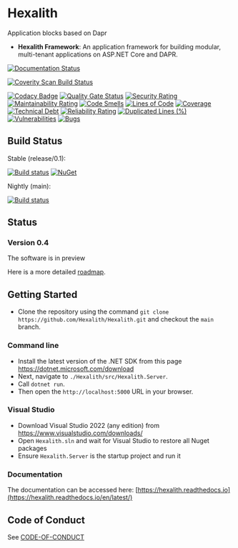 # Hexalith

Application blocks based on Dapr

- __Hexalith Framework__: An application framework for building modular, multi-tenant applications on ASP.NET Core and DAPR.

[![Documentation Status](https://readthedocs.org/projects/hexalith/badge/?version=latest)](https://hexalith.readthedocs.io/en/latest/)

<a href="https://scan.coverity.com/projects/hexalith-hexalith">
  <img alt="Coverity Scan Build Status"
       src="https://scan.coverity.com/projects/27051/badge.svg"/>
</a>

[![Codacy Badge](https://app.codacy.com/project/badge/Grade/11d3f1af6b0f4d168552c2626d588294)](https://www.codacy.com/gh/Hexalith/Hexalith/dashboard?utm_source=github.com&amp;utm_medium=referral&amp;utm_content=Hexalith/Hexalith&amp;utm_campaign=Badge_Grade)
[![Quality Gate Status](https://sonarcloud.io/api/project_badges/measure?project=Hexalith_Hexalith&metric=alert_status)](https://sonarcloud.io/summary/new_code?id=Hexalith_Hexalith)
[![Security Rating](https://sonarcloud.io/api/project_badges/measure?project=Hexalith_Hexalith&metric=security_rating)](https://sonarcloud.io/summary/new_code?id=Hexalith_Hexalith)
[![Maintainability Rating](https://sonarcloud.io/api/project_badges/measure?project=Hexalith_Hexalith&metric=sqale_rating)](https://sonarcloud.io/summary/new_code?id=Hexalith_Hexalith)
[![Code Smells](https://sonarcloud.io/api/project_badges/measure?project=Hexalith_Hexalith&metric=code_smells)](https://sonarcloud.io/summary/new_code?id=Hexalith_Hexalith)
[![Lines of Code](https://sonarcloud.io/api/project_badges/measure?project=Hexalith_Hexalith&metric=ncloc)](https://sonarcloud.io/summary/new_code?id=Hexalith_Hexalith)
[![Coverage](https://sonarcloud.io/api/project_badges/measure?project=Hexalith_Hexalith&metric=coverage)](https://sonarcloud.io/summary/new_code?id=Hexalith_Hexalith)
[![Technical Debt](https://sonarcloud.io/api/project_badges/measure?project=Hexalith_Hexalith&metric=sqale_index)](https://sonarcloud.io/summary/new_code?id=Hexalith_Hexalith)
[![Reliability Rating](https://sonarcloud.io/api/project_badges/measure?project=Hexalith_Hexalith&metric=reliability_rating)](https://sonarcloud.io/summary/new_code?id=Hexalith_Hexalith)
[![Duplicated Lines (%)](https://sonarcloud.io/api/project_badges/measure?project=Hexalith_Hexalith&metric=duplicated_lines_density)](https://sonarcloud.io/summary/new_code?id=Hexalith_Hexalith)
[![Vulnerabilities](https://sonarcloud.io/api/project_badges/measure?project=Hexalith_Hexalith&metric=vulnerabilities)](https://sonarcloud.io/summary/new_code?id=Hexalith_Hexalith)
[![Bugs](https://sonarcloud.io/api/project_badges/measure?project=Hexalith_Hexalith&metric=bugs)](https://sonarcloud.io/summary/new_code?id=Hexalith_Hexalith)

## Build Status

Stable (release/0.1): 

[![Build status](https://github.com/Hexalith/Hexalith/actions/workflows/release_ci.yml/badge.svg)](https://github.com/Hexalith/Hexalith/actions?query=workflow%3A%22Release+-+CI%22)
[![NuGet](https://img.shields.io/nuget/v/Hexalith.Extensions.svg)](https://www.nuget.org/packages/Hexalith.Extensions)

Nightly (main): 

[![Build status](https://github.com/Hexalith/Hexalith/actions/workflows/preview_ci.yml/badge.svg)](https://github.com/Hexalith/Hexalith/actions?query=workflow%3A%22Preview+-+CI%22)

## Status

### Version 0.4

The software is in preview

Here is a more detailed [roadmap](https://github.com/Hexalith/Hexalith/wiki/Roadmap).

## Getting Started

- Clone the repository using the command `git clone https://github.com/Hexalith/Hexalith.git` and checkout the `main` branch.

### Command line

- Install the latest version of the .NET SDK from this page <https://dotnet.microsoft.com/download>
- Next, navigate to `./Hexalith/src/Hexalith.Server`.
- Call `dotnet run`.
- Then open the `http://localhost:5000` URL in your browser.

### Visual Studio

- Download Visual Studio 2022 (any edition) from https://www.visualstudio.com/downloads/
- Open `Hexalith.sln` and wait for Visual Studio to restore all Nuget packages
- Ensure `Hexalith.Server` is the startup project and run it

### Documentation

The documentation can be accessed here: [https://hexalith.readthedocs.io](https://hexalith.readthedocs.io/en/latest/)

## Code of Conduct

See [CODE-OF-CONDUCT](./CODE-OF-CONDUCT.md)

